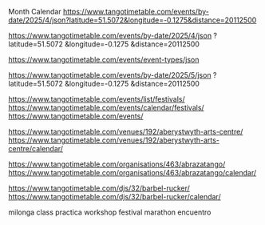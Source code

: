 Month Calendar
https://www.tangotimetable.com/events/by-date/2025/4/json?latitude=51.5072&longitude=-0.1275&distance=20112500


https://www.tangotimetable.com/events/by-date/2025/4/json
?latitude=51.5072
&longitude=-0.1275
&distance=20112500

https://www.tangotimetable.com/events/event-types/json

https://www.tangotimetable.com/events/by-date/2025/5/json
?latitude=51.5072
&longitude=-0.1275
&distance=20112500

https://www.tangotimetable.com/events/list/festivals/
https://www.tangotimetable.com/events/calendar/festivals/
https://www.tangotimetable.com/events/

https://www.tangotimetable.com/venues/192/aberystwyth-arts-centre/
https://www.tangotimetable.com/venues/192/aberystwyth-arts-centre/calendar/

https://www.tangotimetable.com/organisations/463/abrazatango/
https://www.tangotimetable.com/organisations/463/abrazatango/calendar/

https://www.tangotimetable.com/djs/32/barbel-rucker/
https://www.tangotimetable.com/djs/32/barbel-rucker/calendar/



milonga
class
practica
workshop
festival
marathon
encuentro
